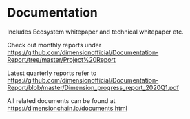 # Documentation
Includes Ecosystem whitepaper and technical whitepaper etc.

Check out monthly reports under https://github.com/dimensionofficial/Documentation-Report/tree/master/Project%20Report  

Latest quarterly reports refer to https://github.com/dimensionofficial/Documentation-Report/blob/master/Dimension_progress_report_2020Q1.pdf   

All related documents can be found at https://dimensionchain.io/documents.html

